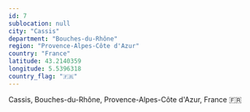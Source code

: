 ```yaml
---
id: 7
sublocation: null
city: "Cassis"
department: "Bouches-du-Rhône"
region: "Provence-Alpes-Côte d'Azur"
country: "France"
latitude: 43.2140359
longitude: 5.5396318
country_flag: "🇫🇷"
---
```

Cassis, Bouches-du-Rhône, Provence-Alpes-Côte d'Azur, France 🇫🇷